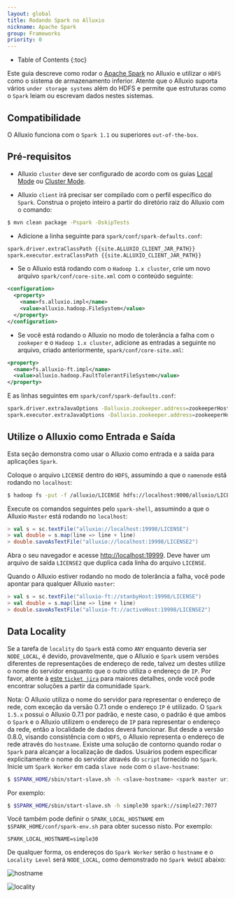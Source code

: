 ```yaml
---
layout: global
title: Rodando Spark no Alluxio
nickname: Apache Spark
group: Frameworks
priority: 0
---
```


* Table of Contents
{:toc}

Este guia descreve como rodar o [Apache Spark](http://spark-project.org/) no Alluxio e utilizar
o `HDFS` como o sistema de armazenamento inferior. Atente que o Alluxio suporta vários
`under storage systems` além do HDFS e permite que estruturas como o `Spark` leiam ou
escrevam dados nestes sistemas.

## Compatibilidade

O Alluxio funciona com o `Spark 1.1` ou superiores `out-of-the-box`.

## Pré-requisitos

* Alluxio `cluster` deve ser configurado de acordo com os guias
[Local Mode](Running-Alluxio-Locally.html) ou [Cluster Mode](Running-Alluxio-on-a-Cluster.html).

* Alluxio `client` irá precisar ser compilado com o perfil específico do `Spark`. Construa o
projeto inteiro a partir do diretório raiz do Alluxio com o comando:

```bash
$ mvn clean package -Pspark -DskipTests
```

* Adicione a linha seguinte para `spark/conf/spark-defaults.conf`:

```bash
spark.driver.extraClassPath {{site.ALLUXIO_CLIENT_JAR_PATH}}
spark.executor.extraClassPath {{site.ALLUXIO_CLIENT_JAR_PATH}}
```

* Se o Alluxio está rodando com o `Hadoop 1.x cluster`, crie um novo arquivo
`spark/conf/core-site.xml` com o conteúdo seguinte:

```xml
<configuration>
  <property>
    <name>fs.alluxio.impl</name>
    <value>alluxio.hadoop.FileSystem</value>
  </property>
</configuration>
```

* Se você está rodando o Alluxio no modo de tolerância a falha com o `zookeper` e o
`Hadoop 1.x cluster`, adicione as entradas a seguinte no arquivo, criado anteriormente,
`spark/conf/core-site.xml`:

```xml
<property>
  <name>fs.alluxio-ft.impl</name>
  <value>alluxio.hadoop.FaultTolerantFileSystem</value>
</property>
```

E as linhas seguintes em `spark/conf/spark-defaults.conf`:

```bash
spark.driver.extraJavaOptions -Dalluxio.zookeeper.address=zookeeperHost1:2181,zookeeperHost2:2181 -Dalluxio.zookeeper.enabled=true
spark.executor.extraJavaOptions -Dalluxio.zookeeper.address=zookeeperHost1:2181,zookeeperHost2:2181 -Dalluxio.zookeeper.enabled=true
```

## Utilize o Alluxio como Entrada e Saída

Esta seção demonstra como usar o Alluxio como entrada e a saída para aplicações `Spark`.

Coloque o arquivo `LICENSE` dentro do `HDFS`, assumindo a que o `namenode` está rodando no `localhost`:

```bash
$ hadoop fs -put -f /alluxio/LICENSE hdfs://localhost:9000/alluxio/LICENSE
```

Execute os comandos seguintes pelo `spark-shell`, assumindo a que o Alluxio `Master` está rodando
no `localhost`:

```scala
> val s = sc.textFile("alluxio://localhost:19998/LICENSE")
> val double = s.map(line => line + line)
> double.saveAsTextFile("alluxio://localhost:19998/LICENSE2")
```

Abra o seu navegador e acesse [http://localhost:19999](http://localhost:19999). Deve haver um arquivo
de saída `LICENSE2` que duplica cada linha do arquivo `LICENSE`.

Quando o Alluxio estiver rodando no modo de tolerância a falha, você pode apontar para qualquer
Alluxio `master`:

```scala
> val s = sc.textFile("alluxio-ft://stanbyHost:19998/LICENSE")
> val double = s.map(line => line + line)
> double.saveAsTextFile("alluxio-ft://activeHost:19998/LICENSE2")
```

## Data Locality

Se a tarefa de `locality` do `Spark` está como `ANY` enquanto deveria ser `NODE_LOCAL`, é devido,
provavelmente, que o Alluxio e `Spark` usem versões diferentes de representações de endereço de rede,
talvez um destes utilize o nome do servidor enquanto que o outro utiliza o endereço de `IP`. Por
favor, atente à [este `ticket jira`](https://issues.apache.org/jira/browse/SPARK-10149) para maiores
detalhes, onde você pode encontrar soluções a partir da comunidade `Spark`.

Nota: O Alluxio utiliza o nome do servidor para representar o endereço de rede, com exceção da versão
0.7.1 onde o endereço `IP` é utilizado. O `Spark 1.5.x` possui o Alluxio 0.7.1 por padrão, e neste
caso, o padrão é que ambos o `Spark` e o Alluxio utilizem o endereço de `IP` para representar o endereço
da rede, então a localidade de dados deverá funcionar. But desde a versão 0.8.0, visando consistência
com o `HDFS`, o Alluxio representa o endereço de rede através do `hostname`. Existe uma solução de
contorno quando rodar o `Spark` para alcançar a localização de dados. Usuários podem especificar
explicitamente o nome do servidor através do `script` fornecido no `Spark`. Inicie um `Spark Worker`
em cada `slave node` com o `slave-hostname`:

```bash
$ $SPARK_HOME/sbin/start-slave.sh -h <slave-hostname> <spark master uri>
```

Por exemplo:

```bash
$ $SPARK_HOME/sbin/start-slave.sh -h simple30 spark://simple27:7077
```

Você também pode definir o `SPARK_LOCAL_HOSTNAME` em `$SPARK_HOME/conf/spark-env.sh` para obter sucesso
nisto. Por exemplo:

```properties
SPARK_LOCAL_HOSTNAME=simple30
```

De qualquer forma, os endereços do `Spark Worker` serão o `hostname` e o `Locality Level` será
`NODE_LOCAL`, como demonstrado no `Spark WebUI` abaixo:

![hostname]({{site.data.img.screenshot_datalocality_sparkwebui}})

![locality]({{site.data.img.screenshot_datalocality_tasklocality}})
